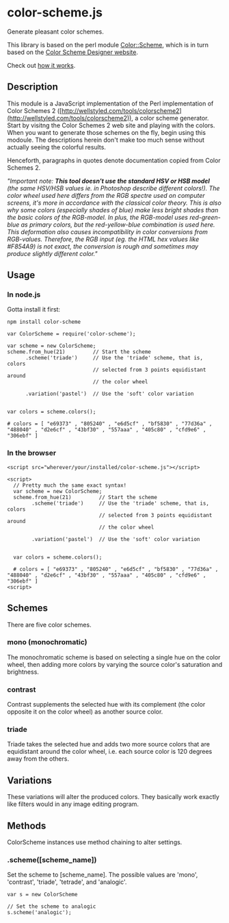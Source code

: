 # color-scheme.js

Generate pleasant color schemes.

This library is based on the perl module [Color::Scheme](http://search.cpan.org/~rjbs/Color-Scheme-1.04/lib/Color/Scheme.pm), which is in turn based on the [Color Scheme Designer website](http://colorschemedesigner.com/).

Check out [how it works](http://c0bra.github.com/color-scheme-js/).

## Description

This module is a JavaScript implementation of the Perl implementation of Color Schemes
2 ([http://wellstyled.com/tools/colorscheme2](http://wellstyled.com/tools/colorscheme2)), a color scheme generator.
Start by visitng the Color Schemes 2 web site and playing with the colors.
When you want to generate those schemes on the fly, begin using this modoule.
The descriptions herein don't make too much sense without actually seeing the
colorful results.

Henceforth, paragraphs in quotes denote documentation copied from Color Schemes 2.

*"Important note: **This tool doesn't use the standard HSV or HSB model** (the
same HSV/HSB values ie. in Photoshop describe different colors!). The color
wheel used here differs from the RGB spectre used on computer screens, it's
more in accordance with the classical color theory. This is also why some
colors (especially shades of blue) make less bright shades than the basic
colors of the RGB-model. In plus, the RGB-model uses red-green-blue as primary
colors, but the red-yellow-blue combination is used here. This deformation also
causes incompatibility in color conversions from RGB-values. Therefore, the RGB
input (eg. the HTML hex values like #F854A9) is not exact, the conversion is
rough and sometimes may produce slightly different color."*

## Usage

### In node.js

Gotta install it first:

```
npm install color-scheme
```

    var ColorScheme = require('color-scheme');

    var scheme = new ColorScheme;
    scheme.from_hue(21)         // Start the scheme 
          .scheme('triade')     // Use the 'triade' scheme, that is, colors
                                // selected from 3 points equidistant around
                                // the color wheel

          .variation('pastel')  // Use the 'soft' color variation


    var colors = scheme.colors();

    # colors = [ "e69373" , "805240" , "e6d5cf" , "bf5830" , "77d36a" , "488040" , "d2e6cf" , "43bf30" , "557aaa" , "405c80" , "cfd9e6" , "306ebf" ]

### In the browser

    <script src="wherever/your/installed/color-scheme.js"></script>

    <script>
      // Pretty much the same exact syntax!
      var scheme = new ColorScheme;
      scheme.from_hue(21)         // Start the scheme 
            .scheme('triade')     // Use the 'triade' scheme, that is, colors
                                  // selected from 3 points equidistant around
                                  // the color wheel

            .variation('pastel')  // Use the 'soft' color variation


      var colors = scheme.colors();

      # colors = [ "e69373" , "805240" , "e6d5cf" , "bf5830" , "77d36a" , "488040" , "d2e6cf" , "43bf30" , "557aaa" , "405c80" , "cfd9e6" , "306ebf" ]
    <script>

## Schemes

There are five color schemes.

### mono (monochromatic)

The monochromatic scheme is based on selecting a single hue on the color wheel, then adding more colors by varying the source color's saturation and brightness.

### contrast

Contrast supplements the selected hue with its complement (the color opposite it on the color wheel) as another source color.

### triade

Triade takes the selected hue and adds two more source colors that are equidistant around the color wheel, i.e. each source color is 120 degrees away from the others.

## Variations

These variations will alter the produced colors. They basically work exactly like filters would in any image editing program.

## Methods

ColorScheme instances use method chaining to alter settings.

### .scheme([scheme_name])

Set the scheme to [scheme_name]. The possible values are 'mono', 'contrast', 'triade', 'tetrade', and 'analogic'.

    var s = new ColorScheme

    // Set the scheme to analogic
    s.scheme('analogic');